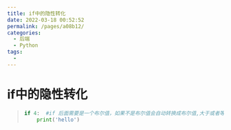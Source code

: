 ```yaml
---
title: if中的隐性转化
date: 2022-03-18 00:52:52
permalink: /pages/a08b12/
categories:
  - 后端
  - Python
tags:
  - 
---
```

# if中的隐性转化

> ```python
> if 4:  #if 后面需要是一个布尔值，如果不是布尔值会自动转换成布尔值,大于或者等于1的数为True，只有0转换为False
>     print('hello')
> ```



